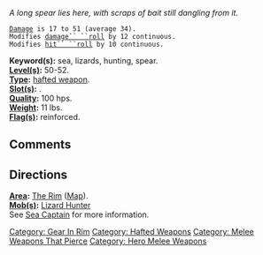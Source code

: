 *A long spear lies here, with scraps of bait still dangling from it.*

[`Damage`](Melee_Weapon_Values "wikilink")` is 17 to 51 (average 34).`  
`Modifies `[`damage`` ``roll`](Damage_Roll "wikilink")` by 12 continuous.`  
`Modifies `[`hit`` ``roll`](Hit_Roll "wikilink")` by 10 continuous.`

**Keyword(s):** sea, lizards, hunting, spear.  
**[Level(s)](Object_Level "wikilink"):** 50-52.  
**[Type](:Category:_Object_Types "wikilink"):** [hafted
weapon](:Category:_Hafted_Weapons "wikilink").  
**[Slot(s)](Object_Slots "wikilink"):** <wielded>.  
**[Quality](Object_Quality "wikilink"):** 100 hps.  
**[Weight](Object_Weight "wikilink"):** 11 lbs.  
**[Flag(s)](:Category:_Object_Flags "wikilink"):** reinforced.  

## Comments

## Directions

**[Area](:Category:_Areas "wikilink"):** [The
Rim](:Category:_Rim "wikilink") ([Map](Rim_Map "wikilink")).  
**[Mob(s)](:Category:_Mobs "wikilink"):** [Lizard
Hunter](Lizard_Hunter "wikilink")  
See [Sea Captain](Sea_Captain "wikilink") for more information.

[Category: Gear In Rim](Category:_Gear_In_Rim "wikilink") [Category:
Hafted Weapons](Category:_Hafted_Weapons "wikilink") [Category: Melee
Weapons That Pierce](Category:_Melee_Weapons_That_Pierce "wikilink")
[Category: Hero Melee Weapons](Category:_Hero_Melee_Weapons "wikilink")
